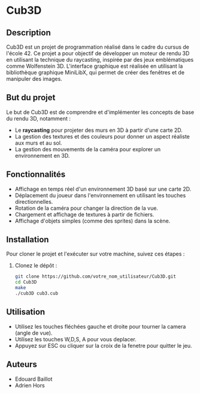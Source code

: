 # Cub3D

## Description

Cub3D est un projet de programmation réalisé dans le cadre du cursus de l'école 42. Ce projet a pour objectif de développer un moteur de rendu 3D en utilisant la technique du raycasting, inspirée par des jeux emblématiques comme Wolfenstein 3D. L'interface graphique est réalisée en utilisant la bibliothèque graphique MiniLibX, qui permet de créer des fenêtres et de manipuler des images.

## But du projet

Le but de Cub3D est de comprendre et d'implémenter les concepts de base du rendu 3D, notamment :

- Le **raycasting** pour projeter des murs en 3D à partir d'une carte 2D.
- La gestion des textures et des couleurs pour donner un aspect réaliste aux murs et au sol.
- La gestion des mouvements de la caméra pour explorer un environnement en 3D.

## Fonctionnalités

- Affichage en temps réel d'un environnement 3D basé sur une carte 2D.
- Déplacement du joueur dans l'environnement en utilisant les touches directionnelles.
- Rotation de la caméra pour changer la direction de la vue.
- Chargement et affichage de textures à partir de fichiers.
- Affichage d'objets simples (comme des sprites) dans la scène.

## Installation

Pour cloner le projet et l'exécuter sur votre machine, suivez ces étapes :

1. Clonez le dépôt :

   ```bash
   git clone https://github.com/votre_nom_utilisateur/Cub3D.git
   cd Cub3D
   make
   ./cub3D cub3.cub

## Utilisation

- Utilisez les touches fléchées gauche et droite pour tourner la camera (angle de vue).
- Utilisez les touches W,D,S, A pour vous deplacer.
- Appuyez sur ESC ou cliquer sur la croix de la fenetre pour quitter le jeu.

## Auteurs
 - Edouard Baillot
 - Adrien Hors


